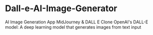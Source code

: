 # Dall-e-AI-Image-Generator

AI Image Generation App MidJourney & DALL E Clone
OpenAI's DALL-E model: A deep learning model that generates images from text input
